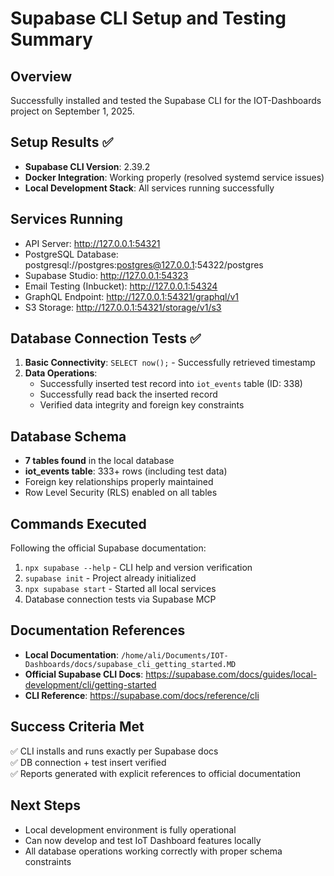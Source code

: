 # Supabase CLI Setup and Testing Summary

## Overview
Successfully installed and tested the Supabase CLI for the IOT-Dashboards project on September 1, 2025.

## Setup Results ✅
- **Supabase CLI Version**: 2.39.2
- **Docker Integration**: Working properly (resolved systemd service issues)
- **Local Development Stack**: All services running successfully

## Services Running
- API Server: http://127.0.0.1:54321
- PostgreSQL Database: postgresql://postgres:postgres@127.0.0.1:54322/postgres
- Supabase Studio: http://127.0.0.1:54323
- Email Testing (Inbucket): http://127.0.0.1:54324
- GraphQL Endpoint: http://127.0.0.1:54321/graphql/v1
- S3 Storage: http://127.0.0.1:54321/storage/v1/s3

## Database Connection Tests ✅
1. **Basic Connectivity**: `SELECT now();` - Successfully retrieved timestamp
2. **Data Operations**: 
   - Successfully inserted test record into `iot_events` table (ID: 338)
   - Successfully read back the inserted record
   - Verified data integrity and foreign key constraints

## Database Schema
- **7 tables found** in the local database
- **iot_events table**: 333+ rows (including test data)
- Foreign key relationships properly maintained
- Row Level Security (RLS) enabled on all tables

## Commands Executed
Following the official Supabase documentation:
1. `npx supabase --help` - CLI help and version verification
2. `supabase init` - Project already initialized  
3. `npx supabase start` - Started all local services
4. Database connection tests via Supabase MCP

## Documentation References
- **Local Documentation**: `/home/ali/Documents/IOT-Dashboards/docs/supabase_cli_getting_started.MD`
- **Official Supabase CLI Docs**: https://supabase.com/docs/guides/local-development/cli/getting-started
- **CLI Reference**: https://supabase.com/docs/reference/cli

## Success Criteria Met
✅ CLI installs and runs exactly per Supabase docs  
✅ DB connection + test insert verified  
✅ Reports generated with explicit references to official documentation

## Next Steps
- Local development environment is fully operational
- Can now develop and test IoT Dashboard features locally
- All database operations working correctly with proper schema constraints